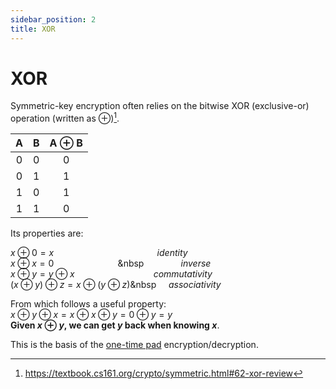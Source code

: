 ```yaml
---
sidebar_position: 2
title: XOR
---
```


# XOR
Symmetric-key encryption often relies on the bitwise XOR (exclusive-or) operation (written as 
⊕)[^1].

|A|B|A ⊕ B|
|:--:|:--:|:--:|
|0|0|0|
|0|1|1|
|1|0|1|
|1|1|0|

Its properties are:

$x \oplus 0 = x$&nbsp;&nbsp;&nbsp;&nbsp;&nbsp;&nbsp;&nbsp;&nbsp;&nbsp;&nbsp;&nbsp;&nbsp;&nbsp;&nbsp;&nbsp;&nbsp;&nbsp;&nbsp;&nbsp;&nbsp;&nbsp;&nbsp;&nbsp;&nbsp;&nbsp;&nbsp;&nbsp;&nbsp;&nbsp;&nbsp;&nbsp;&nbsp;&nbsp;&nbsp;&nbsp;&nbsp;&nbsp;&nbsp;&nbsp;&nbsp;&nbsp;&nbsp;_identity_  
$x \oplus x = 0$&nbsp;&nbsp;&nbsp;&nbsp;&nbsp;&nbsp;&nbsp;&nbsp;&nbsp;&nbsp;&nbsp;&nbsp;&nbsp;&nbsp;&nbsp;&nbsp;&nbsp;&nbsp;&nbsp;&nbsp;&nbsp;&nbsp;&nbsp;&nbsp;&nbsp;&nbsp;&nbsp&nbsp;&nbsp;&nbsp;&nbsp;&nbsp;&nbsp;&nbsp;&nbsp;&nbsp;&nbsp;&nbsp;&nbsp;&nbsp;&nbsp;&nbsp;_inverse_  
$x \oplus y = y \oplus x$&nbsp;&nbsp;&nbsp;&nbsp;&nbsp;&nbsp;&nbsp;&nbsp;&nbsp;&nbsp;&nbsp;&nbsp;&nbsp;&nbsp;&nbsp;&nbsp;&nbsp;&nbsp;&nbsp;&nbsp;&nbsp;&nbsp;&nbsp;&nbsp;&nbsp;&nbsp;&nbsp;&nbsp;&nbsp;&nbsp;&nbsp;&nbsp;_commutativity_  
$(x \oplus y) \oplus z = x \oplus (y \oplus z)$&nbsp&nbsp;&nbsp;&nbsp;&nbsp;&nbsp;_associativity_

From which follows a useful property:  
$x \oplus y \oplus x = x \oplus x \oplus y = 0 \oplus y =y$  
**Given $x \oplus y$, we can get $y$ back when knowing $x$**.

This is the basis of the [one-time pad](otp.md) encryption/decryption.



[^1]: https://textbook.cs161.org/crypto/symmetric.html#62-xor-review


